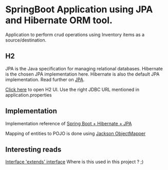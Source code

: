 SpringBoot Application using JPA and Hibernate ORM tool.
========================================================

Application to perform crud operations using Inventory items as a source/destination.

H2
--
JPA is the Java specification for managing relational databases. Hibernate is the chosen JPA implementation here. Hibernate is also
the default JPA implementation. Read further on [JPA](https://www.javatpoint.com/spring-boot-jpa).

[Click here](http://localhost:8080/h2-console) to open H2 UI.
Use the right JDBC URL mentioned in application.properties

Implementation
--------------
Implementation reference of [Spring Boot + Hibernate + JPA](https://www.springboottutorial.com/hibernate-jpa-tutorial-with-spring-boot-starter-jpa)

Mapping of entities to POJO is done using [Jackson ObjectMapper](https://www.tutorialspoint.com/jackson/jackson_objectmapper.htm)



Interesting reads
-----------------
[Interface 'extends' interface](https://www.interviewsansar.com/interface-extends-interface-in-java/) Where is this used in this project ? ;)
